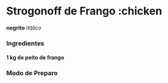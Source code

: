 # Strogonoff de Frango :chicken
**negrito**
_itálico_
### Ingredientes
#### 1 kg de peito de frango
### Modo de Preparo
